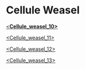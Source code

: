 # Cellule Weasel

[<****Cellule_weasel_10>****](Cellule%20Weasel%20aa7efed82898439cb9751c14fce21cde/Cellule_weasel_10%205d478808610c41528037d6616acb41a9.md)

[<Cellule_weasel_11>](Cellule%20Weasel%20aa7efed82898439cb9751c14fce21cde/Cellule_weasel_11%20cae940ed1e714b1fa70623a6304ee151.md)

[<Cellule_weasel_12>](Cellule%20Weasel%20aa7efed82898439cb9751c14fce21cde/Cellule_weasel_12%20d9d1c234cf334d1cba4f5deb775c5519.md)

[<Cellule_weasel_13>](Cellule%20Weasel%20aa7efed82898439cb9751c14fce21cde/Cellule_weasel_13%20a5460c4f21e1449e9dd5522ad4e28e7b.md)